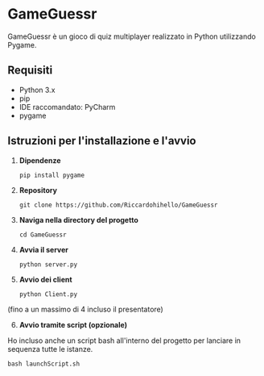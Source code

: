 # GameGuessr

GameGuessr è un gioco di quiz multiplayer realizzato in Python utilizzando Pygame.

## Requisiti

- Python 3.x
- pip
- IDE raccomandato: PyCharm
- pygame


## Istruzioni per l'installazione e l'avvio

1. **Dipendenze**
   ```
   pip install pygame
   ```
2. **Repository**

   ```
   git clone https://github.com/Riccardohihello/GameGuessr
   ```


3. **Naviga nella directory del progetto**
   ```
   cd GameGuessr
   ```




4. **Avvia il server**
   ```
   python server.py
   ```

5. **Avvio dei client**

   ```
   python Client.py
   ```
(fino a un massimo di 4 incluso il presentatore)

6. **Avvio tramite script (opzionale)**
   
Ho incluso anche un script bash all'interno del progetto per lanciare in sequenza tutte le istanze.

   ```
   bash launchScript.sh
   ```
